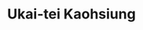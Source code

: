 ---
title: "Ukai-tei Kaohsiung"
description: "Ukai-tei Kaohsiung"
layout: shop
keywords:
  - 美食競賽
  - 台灣美食
  - 美食精選
datePublished: "2025-06-30"
dateModified: "2025-07-03"
city: "高雄市"
district: "前鎮區"
address: "高雄市前鎮區中山二路199號3樓"
phone: "079730122"
geo: "22.61064694982192, 120.30552665715516"
google_map: "https://maps.app.goo.gl/aptTf3VLPcRXgtbz8"
footinder: "https://footinder.com.tw/%E9%AB%98%E9%9B%84%E5%B8%82%E5%89%8D%E9%8E%AE%E5%8D%80/168893/"
official: "https://www.silks-club.com/zh-tw/restaurants/8/7"
award:
  - name: "500盤"
    year: "2024"
    entries:
      - dishes:
          - "昆布鹽焗鮑魚"
          - "鹽蒸白蘆筍"

---